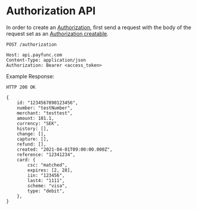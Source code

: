 # Authorization API
In order to create an [Authorization](../merchants-reference/authorization.html), first send a request with the body of the request set as an [Authorization creatable](../merchants-reference/authorization.html#creatable).

``` {1}
POST /authorization

Host: api.payfunc.com
Content-Type: application/json
Authorization: Bearer <access_token>
```

Example Response:

``` {1}
HTTP 200 OK

{
	id: "1234567890123456",
	number: "testNumber",
	merchant: "testtest",
	amount: 101.1,
	currency: "SEK",
	history: [],
	change: [],
	capture: [],
	refund: [],
	created: "2021-04-01T09:00:00.000Z",
	reference: "12341234",
	card: {
		csc: "matched",
		expires: [2, 28],
		iin: "123456",
		last4: "1111",
		scheme: "visa",
		type: "debit",
	},
}
```